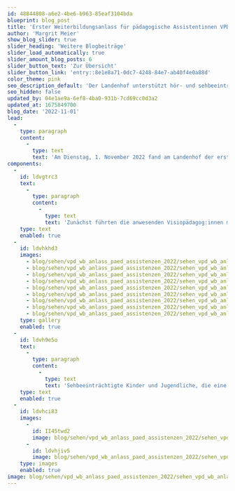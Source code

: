 ```yaml
---
id: 48844808-a6e2-4be6-b963-85eaf3104bda
blueprint: blog_post
title: 'Erster Weiterbildungsanlass für pädagogische Assistentinnen VPD'
author: 'Margrit Meier'
show_blog_slider: true
slider_heading: 'Weitere Blogbeiträge'
slider_load_automatically: true
slider_amount_blog_posts: 6
slider_button_text: 'Zur Übersicht'
slider_button_link: 'entry::8e1e8a71-0dc7-4248-84e7-ab40f4e0a88d'
color_theme: pink
seo_description_default: 'Der Landenhof unterstützt hör- und sehbeeinträchtigte Kinder & Jugendliche in ihrem selbstbestimmten Leben durch Förderung ihrer Fähigkeiten & Entwicklung'
seo_hidden: false
updated_by: 04e1ae9a-6ef8-4ba0-931b-7cd69cc0d3a2
updated_at: 1675849700
blog_date: '2022-11-01'
lead:
  -
    type: paragraph
    content:
      -
        type: text
        text: 'Am Dienstag, 1. November 2022 fand am Landenhof der erste gemeinsame Austausch aller pädagogischer Assistentinnen des Visiopädagogischen Dienstes statt. Pädagogische Assistentinnen unterstützen integriert beschulte sehbeeinträchtigte Schüler:innen mit einem erhöhten Bedarf an Unterstützung in deren Unterrichtsalltag.'
components:
  -
    id: ldvgtrc3
    text:
      -
        type: paragraph
        content:
          -
            type: text
            text: 'Zunächst führten die anwesenden Visiopädagog:innen mit kurzen Fachreferaten in die Didaktik bei Sehbeeinträchtigung ein. Im Anschluss erhielten die Assistentinnen die Möglichkeit, am eigenen Leib zu erfahren, wie es ist, den Schulalltag mit einer Sehbeeinträchtigung zu meistern. Mit sogenannten Simulationsbrillen auf der Nase sollten sie z.B. ein Puzzle machen oder Formen aus verschieden farbigem Papier ausschneiden. Ganz schön knifflig, wenn man nicht gut sieht!'
    type: text
    enabled: true
  -
    id: ldvhkhd3
    images:
      - blog/sehen/vpd_wb_anlass_paed_assistenzen_2022/sehen_vpd_wb_anlass_paed_assistenzen_2022-01.jpg
      - blog/sehen/vpd_wb_anlass_paed_assistenzen_2022/sehen_vpd_wb_anlass_paed_assistenzen_2022-02.jpg
      - blog/sehen/vpd_wb_anlass_paed_assistenzen_2022/sehen_vpd_wb_anlass_paed_assistenzen_2022-04.jpg
      - blog/sehen/vpd_wb_anlass_paed_assistenzen_2022/sehen_vpd_wb_anlass_paed_assistenzen_2022-05.jpg
      - blog/sehen/vpd_wb_anlass_paed_assistenzen_2022/sehen_vpd_wb_anlass_paed_assistenzen_2022-06.jpg
      - blog/sehen/vpd_wb_anlass_paed_assistenzen_2022/sehen_vpd_wb_anlass_paed_assistenzen_2022-07.jpg
      - blog/sehen/vpd_wb_anlass_paed_assistenzen_2022/sehen_vpd_wb_anlass_paed_assistenzen_2022-08.jpg
      - blog/sehen/vpd_wb_anlass_paed_assistenzen_2022/sehen_vpd_wb_anlass_paed_assistenzen_2022-09.jpg
      - blog/sehen/vpd_wb_anlass_paed_assistenzen_2022/sehen_vpd_wb_anlass_paed_assistenzen_2022-10.jpg
    type: gallery
    enabled: true
  -
    id: ldvh9e5o
    text:
      -
        type: paragraph
        content:
          -
            type: text
            text: 'Sehbeeinträchtigte Kinder und Jugendliche, die eine Regelklasse besuchen, sind auf diverse Hilfsmittel angewiesen. Ein paar davon konnten die Teilnehmerinnen der Weiterbildung ausprobieren. Etwa ein iPad Pro oder ein Lese-Schrägpult. Die pädagogischen Assistentinnen zeigten sich sehr interessiert und schätzten die lockere Atmosphäre und den Austausch mit den Visiopädagog:innen sehr. Ein gelungener erster Weiterbildungsanlass also.'
    type: text
    enabled: true
  -
    id: ldvhci83
    images:
      -
        id: II45twd2
        image: blog/sehen/vpd_wb_anlass_paed_assistenzen_2022/sehen_vpd_wb_anlass_paed_assistenzen_2022-03.jpg
      -
        id: ldvhjiv5
        image: blog/sehen/vpd_wb_anlass_paed_assistenzen_2022/sehen_vpd_wb_anlass_paed_assistenzen_2022-11.JPG
    type: images
    enabled: true
image: blog/sehen/vpd_wb_anlass_paed_assistenzen_2022/sehen_vpd_wb_anlass_paed_assistenzen_2022-front.jpg
---
```

